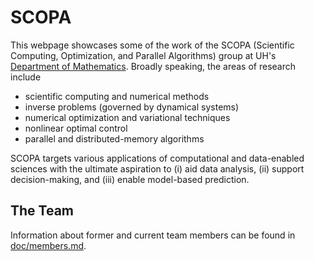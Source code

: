 # SCOPA

This webpage showcases some of the work of the SCOPA (Scientific Computing, Optimization, and Parallel Algorithms) group at UH's [Department of Mathematics](https://uh.edu/nsm/math). Broadly speaking, the areas of research include
* scientific computing and numerical methods
* inverse problems (governed by dynamical systems)
* numerical optimization and variational techniques
* nonlinear optimal control
* parallel and distributed-memory algorithms

SCOPA targets various applications of computational and data-enabled sciences with the ultimate aspiration to (i) aid data analysis, (ii) support decision-making, and (iii) enable model-based prediction.


## The Team
Information about former and current team members can be found in [doc/members.md](doc/members.md).
